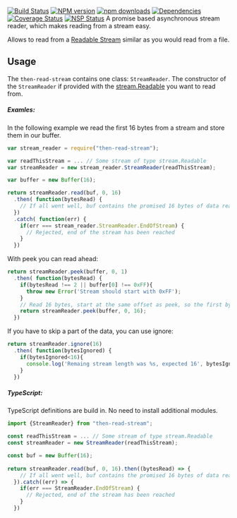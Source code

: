 [![Build Status](https://travis-ci.org/Borewit/then-read-stream.svg?branch=master)](https://travis-ci.org/Borewit/then-read-stream)
[![NPM version](https://badge.fury.io/js/then-read-stream.svg)](https://npmjs.org/package/then-read-stream)
[![npm downloads](http://img.shields.io/npm/dm/then-read-stream.svg)](https://npmjs.org/package/then-read-stream)
[![Dependencies](https://david-dm.org/Borewit/then-read-stream.svg)](https://david-dm.org/Borewit/then-read-stream)
[![Coverage Status](https://coveralls.io/repos/github/Borewit/then-read-stream/badge.svg?branch=master)](https://coveralls.io/github/Borewit/then-read-stream?branch=master)
[![NSP Status](https://nodesecurity.io/orgs/borewit/projects/c85f266b-59fd-4a9f-8fd6-84bf89e63885/badge)](https://nodesecurity.io/orgs/borewit/projects/c85f266b-59fd-4a9f-8fd6-84bf89e63885)
A promise based asynchronous stream reader, which makes reading from a stream easy.

Allows to read from a [Readable Stream](https://nodejs.org/api/stream.html#stream_readable_streams) 
similar as you would read from a file.

## Usage

The `then-read-stream` contains one class: `StreamReader`.  The constructor of
the `StreamReader` if provided with the [stream.Readable](https://nodejs.org/api/stream.html#stream_class_stream_readable)
you want to read from.

##### Examles:

In the following example we read the first 16 bytes from a stream and store them in our buffer.

```JavaScript
var stream_reader = require("then-read-stream");

var readThisStream = ... // Some stream of type stream.Readable
var streamReader = new stream_reader.StreamReader(readThisStream);

var buffer = new Buffer(16);

return streamReader.read(buf, 0, 16)
  .then( function(bytesRead) {
    // If all went well, buf contains the promised 16 bytes of data read
  })
  .catch( function(err) {
    if(err === stream_reader.StreamReader.EndOfStream) {
      // Rejected, end of the stream has been reached
    }
  })

```

With peek you can read ahead:
```JavaScript
return streamReader.peek(buffer, 0, 1)
  .then( function(bytesRead) {
    if(bytesRead !== 2 || buffer[0] !== 0xFF){
      throw new Error('Stream should start with 0xFF');
    }
    // Read 16 bytes, start at the same offset as peek, so the first byte will be 0xFF
    return streamReader.peek(buffer, 0, 16);
  })
```

If you have to skip a part of the data, you can use ignore:
```JavaScript
return streamReader.ignore(16)
  .then( function(bytesIgnored) {
    if(bytesIgnored<16){
      console.log('Remaing stream length was %s, expected 16', bytesIgnored)
    }
  })
```

##### TypeScript:
TypeScript definitions are build in. No need to install additional modules.
```TypeScript
import {StreamReader} from "then-read-stream";

const readThisStream = ... // Some stream of type stream.Readable
const streamReader = new StreamReader(readThisStream);

const buf = new Buffer(16);
  
return streamReader.read(buf, 0, 16).then((bytesRead) => {
    // If all went well, buf contains the promised 16 bytes of data read
  }).catch((err) => {
    if(err === StreamReader.EndOfStream) {
      // Rejected, end of the stream has been reached
    }
  })
```

[npm-url]: https://npmjs.org/package/then-read-stream
[npm-image]: https://badge.fury.io/js/then-read-stream.svg
[npm-downloads-image]: http://img.shields.io/npm/dm/then-read-stream.svg

[travis-url]: https://travis-ci.org/Borewit/then-read-stream
[travis-image]: https://api.travis-ci.org/Borewit/then-read-stream.svg?branch=master